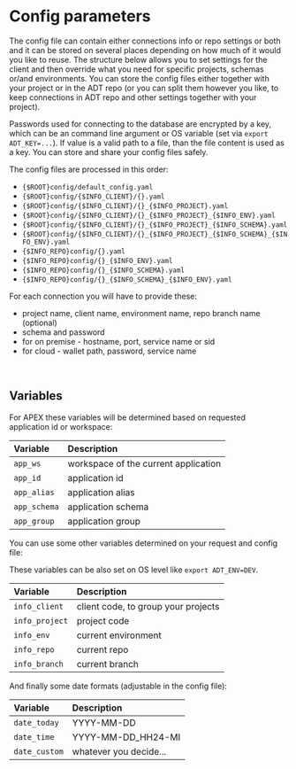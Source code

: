 # Config parameters

The config file can contain either connections info or repo settings or both and it can be stored on several places depending on how much of it would you like to reuse.
The structure below allows you to set settings for the client and then override what you need for specific projects, schemas or/and environments.
You can store the config files either together with your project or in the ADT repo (or you can split them however you like, to keep connections in ADT repo and other settings together with your project).

Passwords used for connecting to the database are encrypted by a key, which can be an command line argument or OS variable (set via `export ADT_KEY=...`). If value is a valid path to a file, than the file content is used as a key. You can store and share your config files safely.

The config files are processed in this order:

- `{$ROOT}config/default_config.yaml`
- `{$ROOT}config/{$INFO_CLIENT}/{}.yaml`
- `{$ROOT}config/{$INFO_CLIENT}/{}_{$INFO_PROJECT}.yaml`
- `{$ROOT}config/{$INFO_CLIENT}/{}_{$INFO_PROJECT}_{$INFO_ENV}.yaml`
- `{$ROOT}config/{$INFO_CLIENT}/{}_{$INFO_PROJECT}_{$INFO_SCHEMA}.yaml`
- `{$ROOT}config/{$INFO_CLIENT}/{}_{$INFO_PROJECT}_{$INFO_SCHEMA}_{$INFO_ENV}.yaml`
- `{$INFO_REPO}config/{}.yaml`
- `{$INFO_REPO}config/{}_{$INFO_ENV}.yaml`
- `{$INFO_REPO}config/{}_{$INFO_SCHEMA}.yaml`
- `{$INFO_REPO}config/{}_{$INFO_SCHEMA}_{$INFO_ENV}.yaml`

For each connection you will have to provide these:

- project name, client name, environment name, repo branch name (optional)
- schema and password
- for on premise - hostname, port, service name or sid
- for cloud - wallet path, password, service name

&nbsp;

## Variables

For APEX these variables will be determined based on requested application id or workspace:

| Variable       | Description
| :------------- | :----------
| `app_ws`       | workspace of the current application
| `app_id`       | application id
| `app_alias`    | application alias
| `app_schema`   | application schema
| `app_group`    | application group

You can use some other variables determined on your request and config file:

These variables can be also set on OS level like `export ADT_ENV=DEV`.

| Variable       | Description
| :------------- | :----------
| `info_client`  | client code, to group your projects
| `info_project` | project code
| `info_env`     | current environment
| `info_repo`    | current repo
| `info_branch`  | current branch

And finally some date formats (adjustable in the config file):

| Variable       | Description
| :------------- | :----------
| `date_today`   | YYYY-MM-DD
| `date_time`    | YYYY-MM-DD_HH24-MI
| `date_custom`  | whatever you decide...

